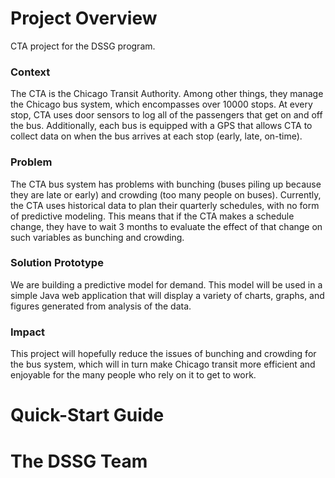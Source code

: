 Project Overview
================

CTA project for the DSSG program.

<h3> Context </h3>
The CTA is the Chicago Transit Authority. Among other things, they manage the Chicago bus system, which encompasses over 10000 stops.
At every stop, CTA uses door sensors to log all of the passengers that get on and off the bus. Additionally, each bus is equipped with a GPS that allows CTA to collect data on when the bus arrives at each stop (early, late, on-time).
<h3> Problem </h3>
The CTA bus system has problems with bunching (buses piling up because they are late or early) and crowding (too many people on buses).
Currently, the CTA uses historical data to plan their quarterly schedules, with no form of predictive modeling. This means that if the CTA makes a schedule change, they have to wait 3 months to evaluate the effect of that change on such variables as bunching and crowding.
<h3> Solution Prototype </h3>
We are building a predictive model for demand. This model will be used in a simple Java web application that will display a variety of charts, graphs, and figures generated from analysis of the data.
<h3> Impact </h3>
This project will hopefully reduce the issues of bunching and crowding for the bus system, which will in turn make Chicago transit more efficient and enjoyable for the many people who rely on it to get to work.

<h1> Quick-Start Guide </h1>

<h1> The DSSG Team </h1>
